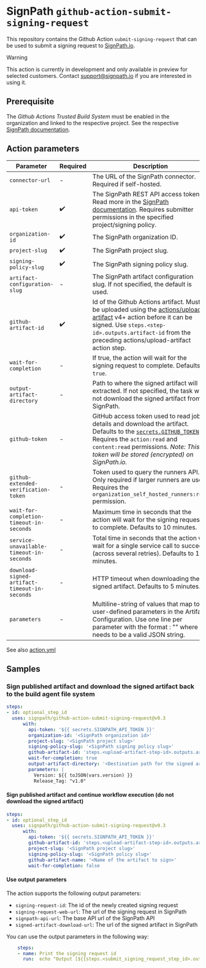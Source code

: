 # SignPath `github-action-submit-signing-request`

This repository contains the Github Action `submit-signing-request` that can be used to submit a signing request to [SignPath.io](https://about.signpath.io).

> [!WARNING]
> This action is currently in development and only available in preview for selected customers. Contact [support@signpath.io](mailto:support@signpath.io) if you are interested in using it.

## Prerequisite

The _Github Actions Trusted Build System_ must be enabled in the organization and linked to the respective project. See the respective [SignPath documentation](https://about.signpath.io/redirects/connectors/trusted-build-system-configuration).

## Action parameters

| Parameter                                     | Required           | Description |
| ----                                          | -                  | ------      |
| `connector-url`                               | -                  | The URL of the SignPath connector. Required if self-hosted.
| `api-token`                                   | :heavy_check_mark: | The SignPath REST API access token. Read more in the [SignPath documentation](https://about.signpath.io/redirects/connectors/api-token). Requires submitter permissions in the specified project/signing policy.
| `organization-id`                             | :heavy_check_mark: | The SignPath organization ID.
| `project-slug`                                | :heavy_check_mark: | The SignPath project slug.
| `signing-policy-slug`                         | :heavy_check_mark: | The SignPath signing policy slug.
| `artifact-configuration-slug`                 | -                  | The SignPath artifact configuration slug. If not specified, the default is used.
| `github-artifact-id`                          | :heavy_check_mark: | Id of the Github Actions artifact. Must be uploaded using the [actions/upload-artifact](https://github.com/actions/upload-artifact) v4+ action before it can be signed. Use `steps.<step-id>.outputs.artifact-id` from the preceding actions/upload-artifact action step.
| `wait-for-completion`                         | -                  | If true, the action will wait for the signing request to complete. Defaults to `true`.
| `output-artifact-directory`                   | -                  | Path to where the signed artifact will be extracted. If not specified, the task will not download the signed artifact from SignPath.
| `github-token`                                | -                  | GitHub access token used to read job details and download the artifact. Defaults to the [`secrets.GITHUB_TOKEN`](https://docs.github.com/en/actions/security-guides/automatic-token-authentication). Requires the `action:read` and `content:read` permissions. _Note: This token will be stored (encrypted) on SignPath.io._
| `github-extended-verification-token`          | -                  | Token used to query the runners API. Only required if larger runners are used. Requires the `organization_self_hosted_runners:read` permission.
| `wait-for-completion-timeout-in-seconds`      | -                  | Maximum time in seconds that the action will wait for the signing request to complete. Defaults to 10 minutes.
| `service-unavailable-timeout-in-seconds`      | -                  | Total time in seconds that the action will wait for a single service call to succeed (across several retries). Defaults to 10 minutes.
| `download-signed-artifact-timeout-in-seconds` | -                  | HTTP timeout when downloading the signed artifact. Defaults to 5 minutes.
| `parameters`                                  | -                  | Multiline-string of values that map to user-defined parameters in the Artifact Configuration. Use one line per parameter with the format <name>: "<value>" where <value> needs to be a valid JSON string.

See also [action.yml](action.yml)

## Samples

### Sign published artifact and download the signed artifact back to the build agent file system

```yaml
steps:
- id: optional_step_id
  uses: signpath/github-action-submit-signing-request@v0.3
      with:
        api-token: '${{ secrets.SIGNPATH_API_TOKEN }}'
        organization-id: '<SignPath organization id>'
        project-slug: '<SignPath project slug>'
        signing-policy-slug: '<SignPath signing policy slug>'
        github-artifact-id: 'steps.<upload-artifact-step-id>.outputs.artifact-id'
        wait-for-completion: true
        output-artifact-directory: '<Destination path for the signed artifact>'
        parameters: |
          Version: ${{ toJSON(vars.version) }}
          Release_Tag: "v1.0"
```

#### Sign published artifact and continue workflow execution (do not download the signed artifact)

```yaml
steps:
- id: optional_step_id
  uses: signpath/github-action-submit-signing-request@v0.3
      with:
        api-token: '${{ secrets.SIGNPATH_API_TOKEN }}'
        github-artifact-id: 'steps.<upload-artifact-step-id>.outputs.artifact-id'
        project-slug: '<SignPath project slug>'
        signing-policy-slug: '<SignPath policy slug>'
        github-artifact-name: '<Name of the artifact to sign>'
        wait-for-completion: false
```

#### Use output parameters

The action supports the following output parameters:
- `signing-request-id`: The id of the newly created signing request
- `signing-request-web-url`: The url of the signing request in SignPath
- `signpath-api-url`: The base API url of the SignPath API
- `signed-artifact-download-url`: The url of the signed artifact in SignPath

You can use the output parameters in the following way:
```yaml
    steps:
    - name: Print the signing request id
      run:  echo "Output [${{steps.<submit_signing_request_step_id>.outputs.signing-request-id }}]"
```